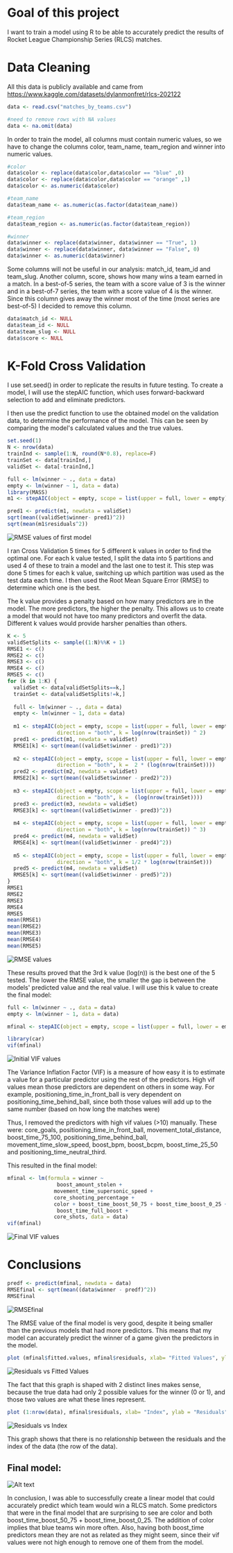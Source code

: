 # Goal of this project

I want to train a model using R to be able to accurately predict the results of Rocket League Championship Series (RLCS) matches. 

# Data Cleaning
All this data is publicly available and came from https://www.kaggle.com/datasets/dylanmonfret/rlcs-202122

```r
data <- read.csv("matches_by_teams.csv")

#need to remove rows with NA values
data <- na.omit(data)
```
In order to train the model, all columns must contain numeric values, so we have to change the columns color, team_name, team_region and winner into numeric values.

```r
#color
data$color <- replace(data$color,data$color == "blue" ,0)
data$color <- replace(data$color,data$color == "orange" ,1)
data$color <- as.numeric(data$color)

#team_name
data$team_name <- as.numeric(as.factor(data$team_name))

#team_region
data$team_region <- as.numeric(as.factor(data$team_region))

#winner 
data$winner <- replace(data$winner, data$winner == "True", 1)
data$winner <- replace(data$winner, data$winner == "False", 0)
data$winner <- as.numeric(data$winner)
```
Some columns will not be useful in our analysis: match_id, team_id and team_slug. Another column, score, shows how many wins a team earned in a match. In a best-of-5 series, the team with a score value of 3 is the winner and in a best-of-7 series, the team with a score value of 4 is the winner. Since this column gives away the winner most of the time (most series are best-of-5) I decided to remove this column. 

```r
data$match_id <- NULL
data$team_id <- NULL
data$team_slug <- NULL
data$score <- NULL
```

# K-Fold Cross Validation

I use set.seed() in order to replicate the results in future testing. To create a model, I will use the stepAIC function, which uses forward-backward selection to add and eliminate predictors. 

I then use the predict function to use the obtained model on the validation data, to determine the performance of the model. This can be seen by comparing the model's calculated values and the true values.

```r
set.seed(1)
N <- nrow(data)
trainInd <- sample(1:N, round(N*0.8), replace=F)
trainSet <- data[trainInd,]
validSet <- data[-trainInd,]

full <- lm(winner ~ ., data = data)
empty <- lm(winner ~ 1, data = data)
library(MASS)
m1 <- stepAIC(object = empty, scope = list(upper = full, lower = empty), direction = "both", k = log(nrow(trainSet)))

pred1 <- predict(m1, newdata = validSet)
sqrt(mean((validSet$winner- pred1)^2))
sqrt(mean(m1$residuals^2))
```
![RMSE values of first model](first%20model%20rmse.PNG)

I ran Cross Validation 5 times for 5 different k values in order to find the optimal one. For each k value tested, I split the data into 5 partitions and used 4 of these to train a model and the last one to test it. This step was done 5 times for each k value, switching up which partition was used as the test data each time. I then used the Root Mean Square Error (RMSE) to determine which one is the best.  

The k value provides a penalty based on how many predictors are in the model. The more predictors, the higher the penalty. This allows us to create a model that would not have too many predictors and overfit the data. Different k values would provide harsher penalties than others.

```r
K <- 5
validSetSplits <- sample((1:N)%%K + 1)
RMSE1 <- c()
RMSE2 <- c()
RMSE3 <- c()
RMSE4 <- c()
RMSE5 <- c()
for (k in 1:K) {
  validSet <- data[validSetSplits==k,]
  trainSet <- data[validSetSplits!=k,]  
  
  full <- lm(winner ~ ., data = data)
  empty <- lm(winner ~ 1, data = data)
  
  m1 <- stepAIC(object = empty, scope = list(upper = full, lower = empty),
                direction = "both", k = log(nrow(trainSet)) ^ 2)
  pred1 <- predict(m1, newdata = validSet)
  RMSE1[k] <- sqrt(mean((validSet$winner - pred1)^2))  
  
  m2 <- stepAIC(object = empty, scope = list(upper = full, lower = empty),
                direction = "both", k =  2 * (log(nrow(trainSet))))
  pred2 <- predict(m2, newdata = validSet)
  RMSE2[k] <- sqrt(mean((validSet$winner - pred2)^2))  
  
  m3 <- stepAIC(object = empty, scope = list(upper = full, lower = empty),
                direction = "both", k =  (log(nrow(trainSet))))
  pred3 <- predict(m3, newdata = validSet)
  RMSE3[k] <- sqrt(mean((validSet$winner - pred3)^2)) 
  
  m4 <- stepAIC(object = empty, scope = list(upper = full, lower = empty),
                direction = "both", k = log(nrow(trainSet)) ^ 3)
  pred4 <- predict(m4, newdata = validSet)
  RMSE4[k] <- sqrt(mean((validSet$winner - pred4)^2))  
  
  m5 <- stepAIC(object = empty, scope = list(upper = full, lower = empty),
                direction = "both", k = 1/2 * log(nrow(trainSet)))
  pred5 <- predict(m4, newdata = validSet)
  RMSE5[k] <- sqrt(mean((validSet$winner - pred5)^2))   
}
RMSE1 
RMSE2
RMSE3 
RMSE4
RMSE5 
mean(RMSE1)
mean(RMSE2)
mean(RMSE3)
mean(RMSE4)
mean(RMSE5)
```
![RMSE values](rmse%20values.PNG)

These results proved that the 3rd k value (log(n)) is the best one of the 5 tested. The lower the RMSE value, the smaller the gap is between the models' predicted value and the real value. I will use this k value to create the final model:

```r
full <- lm(winner ~ ., data = data)
empty <- lm(winner ~ 1, data = data)

mfinal <- stepAIC(object = empty, scope = list(upper = full, lower = empty), direction = "both", k = log(nrow(trainSet)))

library(car)
vif(mfinal)
```
![Initial VIF values](first%20vif.PNG)

The Variance Inflation Factor (VIF) is a measure of how easy it is to estimate a value for a particular predictor using the rest of the predictors. High vif values mean those predictors are dependent on others in some way. For example, positioning_time_in_front_ball is very dependent on positioning_time_behind_ball, since both those values will add up to the same number (based on how long the matches were) 

Thus, I removed the predictors with high vif values (>10) manually. These were: core_goals, positioning_time_in_front_ball, movement_total_distance, boost_time_75_100, positioning_time_behind_ball, movement_time_slow_speed, boost_bpm, boost_bcpm, boost_time_25_50 and  positioning_time_neutral_third.

This resulted in the final model:
```r
mfinal <- lm(formula = winner ~ 
                boost_amount_stolen + 
               movement_time_supersonic_speed + 
               core_shooting_percentage + 
               color + boost_time_boost_50_75 + boost_time_boost_0_25 + 
                boost_time_full_boost +  
               core_shots, data = data)
vif(mfinal)
```
![Final VIF values](final%20vif.PNG)

# Conclusions

```r
predf <- predict(mfinal, newdata = data)
RMSEfinal <- sqrt(mean((data$winner - predf)^2)) 
RMSEfinal
```
![RMSEfinal](rmse%20final.PNG)

The RMSE value of the final model is very good, despite it being smaller than the previous models that had more predictors. This means that my model can accurately predict the winner of a game given the predictors in the model. 

```r
plot (mfinal$fitted.values, mfinal$residuals, xlab= "Fitted Values", ylab = "Residuals", main="Residuals vs. Fitted Values")
```
![Residuals vs Fitted Values](residual_fittedvalues.PNG)

The fact that this graph is shaped with 2 distinct lines makes sense, because the true data had only 2 possible values for the winner (0 or 1), and those two values are what these lines represent. 


```r
plot (1:nrow(data), mfinal$residuals, xlab= "Index", ylab = "Residuals", main="Residuals vs. Index")
```
![Residuals vs Index](residual_index.PNG)

This graph shows that there is no relationship between the residuals and the index of the data (the row of the data).

## Final model:

![Alt text](final%20model.PNG)

In conclusion, I was able to successfully create a linear model that could accurately predict which team would win a RLCS match. Some predictors that were in the final model that are surprising to see are color and both boost_time_boost_50_75 + boost_time_boost_0_25. The addition of color implies that blue teams win more often. Also, having both boost_time predictors mean they are not as related as they might seem, since their vif values were not high enough to remove one of them from the model. 
